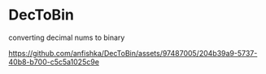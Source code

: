 # DecToBin
converting decimal nums to binary





https://github.com/anfishka/DecToBin/assets/97487005/204b39a9-5737-40b8-b700-c5c5a1025c9e

